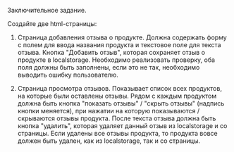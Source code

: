 Заключительное задание.

Создайте две html-страницы:

1. Страница добавления отзыва о продукте.
Должна содержать форму с полем для ввода названия продукта и текстовое поле
для текста отзыва.
Кнопка "Добавить отзыв", которая сохраняет отзыв о продукте в localstorage.
Необходимо реализовать проверку, оба поля должны быть заполнены, если это не
так, необходимо выводить ошибку пользователю.

2. Страница просмотра отзывов.
Показывает список всех продуктов, на которые были оставлены отзывы.
Рядом с каждым продуктом должна быть кнопка "показать отзывы" / "скрыть отзывы"
(надпись кнопки меняется), при нажатии на которую показываются / скрываются
отзывы продукта.
После текста отзыва должна быть кнопка "удалить", которая удаляет данный отзыв
из localstorage и со страницы.
Если удалены все отзывы продукта, то продукта вовсе должен быть удален, как из
localstorage, так и со страницы.